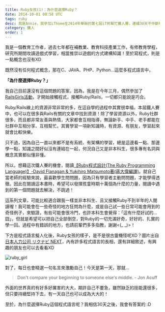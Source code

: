 ```yaml
---
title: Ruby女孩(1)：為什麼選擇Ruby？
date: 2014-10-01 08:58 UTC
tags: ruby
desc: 我是Annie，我參加iThome在2014年舉辦的第七屆iT邦幫忙鐵人賽，連續30天不中斷地記錄自己學習Ruby的歷程，這一系列30篇文章，推薦給跟我一樣初學Ruby約半年的朋友參考。
category: 鐵人
order: 1
---
```


我是一個教育工作者，過去七年都在補教業、教育科技產業工作，有修教育學程，研究所期間攻讀遊戲式學習，相當推崇以遊戲的方式建構知識！至於寫程式，則是一點概念也沒有XD

既然沒有任何程式概念，那在C、JAVA、PHP、Python...這麼多程式語言中，

**「為什麼選擇Ruby？」**

我自己目前還沒有這個問題的答案，因為，我是在今年三月，偶然參加了[RailsGirls活動](http://railsgirls.tw/2014/04/09/rg-taipei3rd-record/)，才開始接觸程式，接觸Ruby/Rails，一切都只能說是巧合。

Ruby/Rails線上的資源非常非常的多，在這自學的過程中其實很幸福，本屆鐵人賽中，也可以在很多與Rails有關的文章中找到資源！除了學習資源以外，Ruby社群很多，而且都非常友善與熱情，大家都會互相指導，無論新手、中手、老手都能在社群中互相分享、互相幫忙。其實學習一項新知識時，有資源、有朋友，學習起來就會比較快樂。

只不過，因為自己一直以來都不是有系統、有架構的學習，總是這邊看一點、那邊學一點，知識之間好似沒有連結在一起，何況自己又是非本科生，很多專有名詞與概念其實都似懂非懂。

所以，想藉這次鐵人賽的機會，閱讀[【Ruby程式設計(The Ruby Programming Language)】-David Flanagan & Yukihiro Matsumoto著(蔣大偉編譯)](http://www.tenlong.com.tw/items/9866840220?item_id=44899)。就自己當老師的經驗來說，最喜歡學生問問題，因為只有學習者主動問問題，才能學得透徹。因此在閱讀這本書時，希望可以發揮孩童時期十萬個為什麼的力量，閱讀中遇到的第一個問題就去解決，不跳過！

這系列文章，可能比較適合跟我一樣並非本科生、且又接觸Ruby不到半年的人閱讀喔！我可能會在一些奇怪的地方狂問為什麼，或是自己試一些日常可能會用到的奇怪例子，來驗證，有些可能會很冷門，也許本科生會覺得：「這有什麼好試的...囧」，但就是希望可以把自己全部倒空，對Ruby的一切充滿好奇，好好的、扎實的學一回。過程中有錯誤的地方，也請前輩們多多指教，謝謝<(_ _)>！

下方是程式語言擬人化後，Ruby女孩的樣子，是不是很古靈機怪呢XD？圖片出自[日本人力公司 リクナビ NEXT](http://next.rikunabi.com/tech/docs/ct_s03600.jsp?p=002412)，內有許多程式語言的長相，還有詳細敘述，有興趣的朋友也可以去看看XD

![ruby_girl](http://ithelp.ithome.com.tw/upload/images/20141001/20141001020117542aefed7b953_resize_600.jpg)

對了，每日也會精選一句名言來激勵自己！今天是第一天，那就...


> Don't compare your beginning to someone else's middle. - Jon Acuff


外面的世界真的有好多好厲害的大大，期許自己不要急，雖然缺乏的技能還很多，但只要持續堅持下去，有一天自己也可以成為大大的！

至於，為什麼選擇Ruby這個程式語言呢？我相信30天之後，我會有答案的 :D
